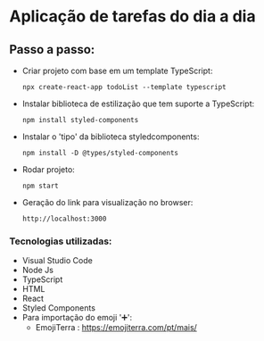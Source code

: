# Aplicação de tarefas do dia a dia

## Passo a passo:
  - Criar projeto com base em um template TypeScript: 
    ```
    npx create-react-app todoList --template typescript
    ```
  
  - Instalar biblioteca de estilização que tem suporte a TypeScript:
    ```
    npm install styled-components
    ```
    
  - Instalar o 'tipo' da biblioteca styledcomponents:
    ```
    npm install -D @types/styled-components
    ```
    
  - Rodar projeto:
    ```
    npm start
    ```
    
  - Geração do link para visualização no browser:
    ```
    http://localhost:3000
    ```
    
### Tecnologias utilizadas:
  - Visual Studio Code
  - Node Js
  - TypeScript
  - HTML
  - React
  - Styled Components
  - Para importação do emoji '➕': 
    - EmojiTerra : https://emojiterra.com/pt/mais/
